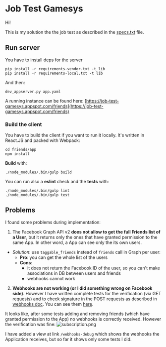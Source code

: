 Job Test Gamesys
================

Hi!

This is my solution the the job test as described in the [specs.txt](blob/master/specs.txt) file.

## Run server
You have to install deps for the server
```
pip install -r requirements-vendor.txt -t lib
pip install -r requirements-local.txt -t lib
```

And then:
```
dev_appserver.py app.yaml
```

A running instance can be found here: [https://job-test-gamesys.appspot.com/friends](https://job-test-gamesys.appspot.com/friends)

### Build the client
You have to build the client if you want to run it locally. It's written in React.JS and packed with Webpack:

```
cd friends/app
npm install
```

**Build** with:
```
./node_modules/.bin/gulp build
```

You can run also a **eslint** check and the **tests** with:
```
./node_modules/.bin/gulp lint
./node_modules/.bin/gulp test
```

## Problems
I found some problems during implementation:

 1. The Facebook Graph API v2 **does not allow to get the full Friends list of a User**, but it returns only the ones that have granted permission to the same App. In other word, a App can see only the its own users.
  - *Solution*: use `taggable_friends` instead of `friends` call in Graph per user:
    - **Pro**: you can get the whole list of the users
    - **Cons**:
      - it does not return the Facebook ID of the user, so you can't make associations in DB between users and friends
      - webhooks cannot work

 2. **Webhooks are not working (or I did something wrong on Facebook side)**. However I have written complete tests for the verification (via GET requests) and to check signature in the POST requests as described in [webhooks doc](https://developers.facebook.com/docs/graph-api/webhooks/v2.5). You can see them [here](blob/master/webhooks/tests/tests.py).

   It looks like, after some tests adding and removing friends (which have granted permission to the App) no webhooks is correctly received. However the verification was fine:
  ![subscription.png](http://i.imgur.com/PrdwTqh.png)

  I have added a view at link `/webhooks-debug` which shows the webhooks the Application receives, but so far it shows only some tests I did.
